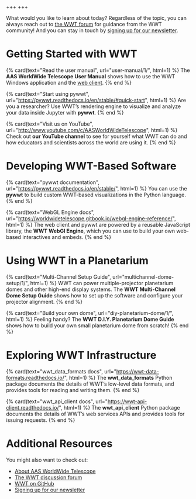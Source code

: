 +++
+++

What would you like to learn about today? Regardless of the topic, you can
always reach out to [the WWT forum][forum] for guidance from the WWT
community! And you can stay in touch by
[signing up for our newsletter][newsletter].

[forum]: https://wwt-forum.org/
[newsletter]: https://bit.ly/wwt-signup


# Getting Started with WWT

<section class="flex-cards">

{% card(text="Read the user manual", url="user-manual/1/", html=1) %}
The <b>AAS WorldWide Telescope User Manual</b> shows how to use
the WWT Windows application and the
<a href="//worldwidetelescope.org/webclient/">web client</a>.
{% end %}

{% card(text="Start using pywwt", url="https://pywwt.readthedocs.io/en/stable/#quick-start", html=1) %}
Are you a researcher? Use WWT’s rendering engine to visualize and
analyze your data inside Jupyter with <b>pywwt</b>.
{% end %}

{% card(text="Visit us on YouTube", url="http://www.youtube.com/c/AASWorldWideTelescope", html=1) %}
Check out <b>our YouTube channel</b> to see for yourself what WWT can do and how
educators and scientists across the world are using it.
{% end %}

</section>


# Developing WWT-Based Software

<section class="flex-cards">

{% card(text="pywwt documentation", url="https://pywwt.readthedocs.io/en/stable/", html=1) %}
You can use the <b>pywwt</b> to build custom WWT-based visualizations in the
Python language.
{% end %}

{% card(text="WebGL Engine docs", url="https://worldwidetelescope.gitbook.io/webgl-engine-reference/", html=1) %}
The web client and pywwt are powered by a reusable JavaScript library, the
<b>WWT WebGl Engine</b>, which you can use to build your own web-based
interactives and embeds.
{% end %}

</section>


# Using WWT in a Planetarium

<section class="flex-cards">

{% card(text="Multi-Channel Setup Guide", url="multichannel-dome-setup/1/", html=1) %}
WWT can power multiple-projector planetarium domes and other high-end display
systems. The <b>WWT Multi-Channel Dome Setup Guide</b> shows how to set up the
software and configure your projector alignment.
{% end %}

{% card(text="Build your own dome", url="diy-planetarium-dome/1/", html=1) %}
Feeling handy? The <b>WWT D.I.Y. Planetarium Dome Guide</b> shows how to build
your own small planetarium dome from scratch!
{% end %}

</section>

# Exploring WWT Infrastructure

<section class="flex-cards">

{% card(text="wwt_data_formats docs", url="https://wwt-data-formats.readthedocs.io/", html=1) %}
The <b>wwt_data_formats</b> Python package documents the details of WWT’s
low-level data formats, and provides tools for reading and writing them.
{% end %}

{% card(text="wwt_api_client docs", url="https://wwt-api-client.readthedocs.io/", html=1) %}
The <b>wwt_api_client</b> Python package documents the details of WWT’s
web services APIs and provides tools for issuing requests.
{% end %}

</section>


# Additional Resources

You might also want to check out:

- [About AAS WorldWide Telescope](https://worldwidetelescope.org/About)
- [The WWT discussion forum][forum]
- [WWT on GitHub](https://github.com/WorldWideTelescope/)
- [Signing up for our newsletter][newsletter]
